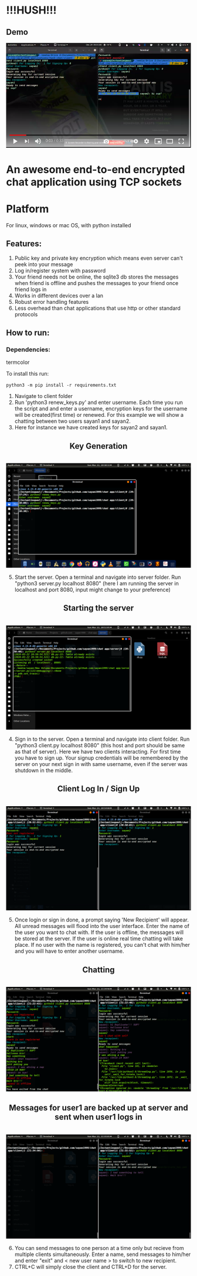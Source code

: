 # !!!HUSH!!!

## Demo
[![HUSH](previews/cover.png)](https://youtu.be/MF9u-173SDE "Hushchat Demo")

# An awesome end-to-end encrypted chat application using TCP sockets

# Platform
For linux, windows or mac OS, with python installed

## Features:
1. Public key and private key encryption which means even server can't peek into your message
2. Log in/register system with password
3. Your friend needs not be online, the sqlite3 db stores the messages when friend is offline and pushes the messages to your friend once friend logs in
4. Works in different devices over a lan
5. Robust error handling features
6. Less overhead than chat applications that use http or other standard protocols

## How to run:

### Dependencies:
termcolor

To install this run:
```
python3 -m pip install -r requirements.txt
```
1. Navigate to client folder
2. Run 'python3 renew_keys.py' and enter username. Each time you run the script and and enter a username, encryption keys for the username will be created(first time) or renewed. For this example we will show a chatting between two users sayan1 and sayan2.
3. Here for instance we have created keys for sayan2 and sayan1. 

<p align="center">
  <h2 style="text-align:center">Key Generation</h2><br>
  <img src="previews/key_generation.png?raw=true">
</p>


5. Start the server. Open a terminal and navigate into server folder. Run "python3 server.py localhost 8080" (here I am running the server in localhost and port 8080, input might change to your preference)

<p align="center">
  <h2 style="text-align:center">Starting the server</h2><br>
  <img src="previews/server_run.png?raw=true">
</p>

4. Sign in to the server. Open a terminal and navigate into client folder. Run "python3 client.py localhost 8080" (this host and port should be same as that of server). Here we have two clients interacting. For first time you have to sign up. Your signup credentials will be remembered by the server on your next sign in with same username, even if the server was shutdown in the middle.

<p align="center">
  <h2 style="text-align:center">Client Log In / Sign Up</h2><br>
  <img src="previews/server_login.png?raw=true">
</p>

5. Once login or sign in done, a prompt saying 'New Recipient' will appear. All unread messages will flood into the user interface. Enter the name of the user you want to chat with. If the user is offline, the messages will be stored at the server. If the user is online real time chatting will take place. If no user with the name is registered, you can't chat with him/her and you will have to enter another username.

<p align="center">
  <h2 style="text-align:center">Chatting</h2><br>
  <img src="previews/basic_chatting.png?raw=true">
</p>

<p align="center">
  <h2 style="text-align:center">Messages for user1 are backed up at server and sent when user1 logs in</h2><br>
  <img src="previews/backup_pushedin.png?raw=true">
</p>

6. You can send messages to one person at a time only but recieve from multiple clients simultaneously. Enter a name, send messages to him/her and enter "exit" and < new user name > to switch to new recipient.
7. CTRL+C will simply close the client and CTRL+D for the server.